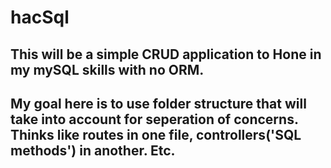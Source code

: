 # hacSql

## This will be a simple CRUD application to Hone in my mySQL skills with no ORM. 

## My goal here is to use folder structure that will take into account for seperation of concerns. Thinks like routes in one file, controllers('SQL methods') in another. Etc.

